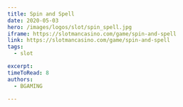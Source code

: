 ```yaml
---
title: Spin and Spell
date: 2020-05-03
hero: /images/logos/slot/spin_spell.jpg
iframe: https://slotmancasino.com/game/spin-and-spell
link: https://slotmancasino.com/game/spin-and-spell
tags: 
  - slot

excerpt: 
timeToRead: 8
authors:
  - BGAMING

---
```

